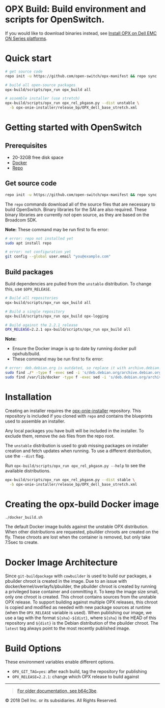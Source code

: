 # OPX Build: Build environment and scripts for OpenSwitch.

If you would like to download binaries instead, see
[Install OPX on Dell EMC ON Series platforms][install-docs].

# Quick start

```bash
# get source code
repo init -u https://github.com/open-switch/opx-manifest && repo sync

# build all open-source packages
opx-build/scripts/opx_run opx_build all

# assemble installer (use stretch)
opx-build/scripts/opx_run opx_rel_pkgasm.py --dist unstable \
  -b opx-onie-installer/release_bp/OPX_dell_base_stretch.xml
```

# Getting started with OpenSwitch

## Prerequisites

- 20-32GB free disk space
- [Docker](https://docs.docker.com/engine/installation/linux/docker-ce/ubuntu/)
- [Repo](https://source.android.com/source/downloading)

## Get source code

```bash
repo init -u https://github.com/open-switch/opx-manifest && repo sync
```

The `repo` commands download all of the source files that are necessary to
build OpenSwitch. Binary libraries for the SAI are also required.
These binary libraries are currently *not* open source, as they are based on
the Broadcom SDK.

**Note:** These command may be run first to fix error:
```bash
# error: repo not installed yet
sudo apt install repo
```
```bash
# error: not configuration yet
git config --global user.email "you@example.com"
```


## Build packages

Build dependencies are pulled from the `unstable` distribution. To
change this, use `$OPX_RELEASE`.

```bash
# Build all repositories
opx-build/scripts/opx_run opx_build all

# Build a single repository
opx-build/scripts/opx_run opx_build opx-logging

# Build against the 2.2.1 release
OPX_RELEASE=2.2.1 opx-build/scripts/opx_run opx_build all
```
**Note:** 
- Ensure the Docker image is up to date by running docker pull opxhub/build.
- These command may be run first to fix error:
```bash
# error: deb.debian.org is outdated, so replace it with archive.debian.org
sudo find ./* -type f -exec sed -i 's/deb.debian.org/archive.debian.org/g' {} +
sudo find /var/lib/docker -type f -exec sed -i 's/deb.debian.org/archive.debian.org/g' {} +
```


# Installation

Creating an installer requires the
[opx-onie-installer](http://git.openswitch.net/cgit/opx/opx-onie-installer/)
repository. This repository is included if you cloned with `repo` and contains
the blueprints used to assemble an installer.

Any local packages you have built will be included in the installer. To exclude
them, remove the `deb` files from the repo root.

The `unstable` distribution is used to grab missing packages on
installer creation and fetch updates when running. To use a different
distribution, use the `--dist` flag.

Run `opx-build/scripts/opx_run opx_rel_pkgasm.py --help` to see the available
distributions.

```bash
opx-build/scripts/opx_run opx_rel_pkgasm.py --dist stable \
  -b opx-onie-installer/release_bp/OPX_dell_base_stretch.xml
```

# Creating the opx-build Docker image

```bash
./docker_build.sh
```

The default Docker image builds against the unstable OPX distribution. When
other distributions are requested, pbuilder chroots are created on the fly.
These chroots are lost when the container is removed, but only take 7.5sec to
create.

# Docker Image Architecture

Since `git-buildpackage` with `cowbuilder` is used to build our packages, a
pbuilder chroot is created in the image. Due to an issue with
docker/kernel/overlayfs/pbuilder, the pbuilder chroot is created by running a
privileged base container and committing it. To keep the image size small, only
one chroot is created. This chroot contains sources from the unstable OPX
release. To support building against multiple OPX releases, this chroot is
copied and modified as needed with new package sources at runtime (when the
`OPX_RELEASE` variable is used). When publishing our image, we use a tag with
the format `${sha}-${dist}`, where `${sha}` is the HEAD of this repository and
`${dist}` is the Debian distribution of the pbuilder chroot. The `latest` tag
always point to the most recently published image.

# Build Options

These environment variables enable different options.

* `OPX_GIT_TAG=yes`: after each build, tag the repository for publishing
* `OPX_RELEASE=2.2.1`: change which OPX release to build against

---

> [For older documentation, see b64c3be](https://github.com/open-switch/opx-build/blob/b64c3bedf6db0d5c5ed9fbe0e3ddcb5f4da3f525/README.md).

© 2018 Dell Inc. or its subsidiaries. All Rights Reserved.

[install-docs]: https://github.com/open-switch/opx-docs/wiki/Install-OPX-on-Dell-EMC-ON-series-platforms
